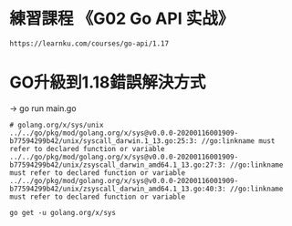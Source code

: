 # 練習課程 《G02 Go API 实战》
`https://learnku.com/courses/go-api/1.17`

# GO升級到1.18錯誤解決方式
→ go run main.go 

```
# golang.org/x/sys/unix
../../go/pkg/mod/golang.org/x/sys@v0.0.0-20200116001909-b77594299b42/unix/syscall_darwin.1_13.go:25:3: //go:linkname must refer to declared function or variable
../../go/pkg/mod/golang.org/x/sys@v0.0.0-20200116001909-b77594299b42/unix/zsyscall_darwin_amd64.1_13.go:27:3: //go:linkname must refer to declared function or variable
../../go/pkg/mod/golang.org/x/sys@v0.0.0-20200116001909-b77594299b42/unix/zsyscall_darwin_amd64.1_13.go:40:3: //go:linkname must refer to declared function or variable
```

`go get -u golang.org/x/sys`